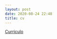 ```yaml
---
layout: post
date: 2020-08-24 22:48
title: cv
---
```


[Curriculo](https://docs.google.com/document/d/1OKgJmEcnypSZkns57ogkpByzawe1NDD4euKpmJH7BGE/edit?usp=drive_link)
